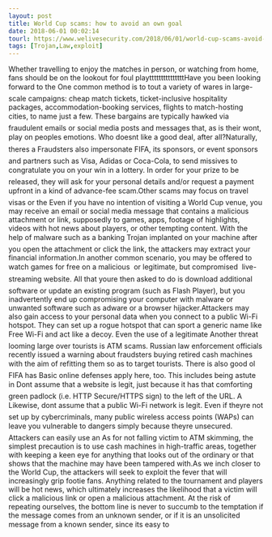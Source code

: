 ```yaml
---
layout: post
title: World Cup scams: how to avoid an own goal
date: 2018-06-01 00:02:14
tourl: https://www.welivesecurity.com/2018/06/01/world-cup-scams-avoid-goal/
tags: [Trojan,Law,exploit]
---
```

Whether travelling to enjoy the matches in person, or watching from home, fans should be on the lookout for foul playtttttttttttttttHave you been looking forward to the One common method is to tout a variety of wares in large-scale campaigns: cheap match tickets, ticket-inclusive hospitality packages, accommodation-booking services, flights to match-hosting cities, to name just a few. These bargains are typically hawked via fraudulent emails or social media posts and messages that, as is their wont, play on peoples emotions. Who doesnt like a good deal, after all?Naturally, theres a Fraudsters also impersonate FIFA, its sponsors, or event sponsors and partners such as Visa, Adidas or Coca-Cola, to send missives to congratulate you on your win in a lottery. In order for your prize to be released, they will ask for your personal details and/or request a payment upfront in a kind of advance-fee scam.Other scams may focus on travel visas or the Even if you have no intention of visiting a World Cup venue, you may receive an email or social media message that contains a malicious attachment or link, supposedly to games, apps, footage of highlights, videos with hot news about players, or other tempting content. With the help of malware such as a banking Trojan implanted on your machine after you open the attachment or click the link, the attackers may extract your financial information.In another common scenario, you may be offered to watch games for free on a malicious  or legitimate, but compromised  live-streaming website. All that youre then asked to do is download additional software or update an existing program (such as Flash Player), but you inadvertently end up compromising your computer with malware or unwanted software such as adware or a browser hijacker.Attackers may also gain access to your personal data when you connect to a public Wi-Fi hotspot. They can set up a rogue hotspot that can sport a generic name like Free Wi-Fi and act like a decoy. Even the use of a legitimate Another threat looming large over tourists is ATM scams. Russian law enforcement officials recently issued a warning about fraudsters buying retired cash machines with the aim of refitting them so as to target tourists. There is also good ol FIFA has Basic online defenses apply here, too. This includes being astute in Dont assume that a website is legit, just because it has that comforting green padlock (i.e. HTTP Secure/HTTPS sign) to the left of the URL. A Likewise, dont assume that a public Wi-Fi network is legit. Even if theyre not set up by cybercriminals, many public wireless access points (WAPs) can leave you vulnerable to dangers simply because theyre unsecured. Attackers can easily use an As for not falling victim to ATM skimming, the simplest precaution is to use cash machines in high-traffic areas, together with keeping a keen eye for anything that looks out of the ordinary or that shows that the machine may have been tampered with.As we inch closer to the World Cup, the attackers will seek to exploit the fever that will increasingly grip footie fans. Anything related to the tournament and players will be hot news, which ultimately increases the likelihood that a victim will click a malicious link or open a malicious attachment. At the risk of repeating ourselves, the bottom line is never to succumb to the temptation if the message comes from an unknown sender, or if it is an unsolicited message from a known sender, since its easy to 